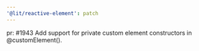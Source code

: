 ```yaml
---
'@lit/reactive-element': patch
---
```


pr: #1943 Add support for private custom element constructors in @customElement().
